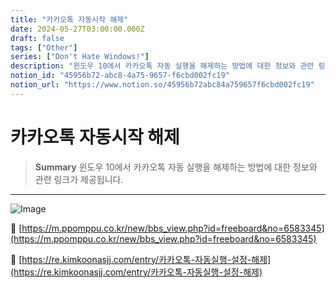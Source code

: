```yaml
---
title: "카카오톡 자동시작 해제"
date: 2024-05-27T03:00:00.000Z
draft: false
tags: ["Other"]
series: ["Don't Hate Windows!"]
description: "윈도우 10에서 카카오톡 자동 실행을 해제하는 방법에 대한 정보와 관련 링크가 제공됩니다."
notion_id: "45956b72-abc8-4a75-9657-f6cbd002fc19"
notion_url: "https://www.notion.so/45956b72abc84a759657f6cbd002fc19"
---
```


# 카카오톡 자동시작 해제

> **Summary**
> 윈도우 10에서 카카오톡 자동 실행을 해제하는 방법에 대한 정보와 관련 링크가 제공됩니다.

---

![Image](https://prod-files-secure.s3.us-west-2.amazonaws.com/09ccd4d5-876c-4bba-bbdf-cc77a0a11257/089b6fe7-7f75-4876-9805-05c405b14464/Untitled.png?X-Amz-Algorithm=AWS4-HMAC-SHA256&X-Amz-Content-Sha256=UNSIGNED-PAYLOAD&X-Amz-Credential=ASIAZI2LB466VJMYNRXF%2F20250724%2Fus-west-2%2Fs3%2Faws4_request&X-Amz-Date=20250724T101857Z&X-Amz-Expires=3600&X-Amz-Security-Token=IQoJb3JpZ2luX2VjEAIaCXVzLXdlc3QtMiJGMEQCIDoG8WpkisT6v0%2F0GGdwjWkNmO2zjSj9yEMMtkrD%2FCRTAiB%2Bsa6L%2Fl0nHOYkKncKwtoFm8wcJQpkf2fdXOj%2F4id%2BFyr%2FAwgqEAAaDDYzNzQyMzE4MzgwNSIMgok55LLLry6LhpskKtwDlTtkS8%2B9z7pvo3n%2BDMzPgHEo9kA9r18denOVfBXTrT1InrvMws%2FCN86Y%2Fy1J7bw3rd%2BsKbDT%2Bg3oDeGSL%2Bn%2BpRuzD2ZWGjXvjujXT79fRubUd%2BEMsofACdU5xyBOaFZwRQZBLgWs9uJ4z%2F%2FZTAc8bf8AV6tWWrnl%2BfskuDIBYdIjvc0ojt7Q30T9DK8z3ikWKiuYgJILV4mT0CSYmvnhUASd3FtJshJQ%2B%2BiDsd10UQMdfpDdG5aUL%2BqE9B0ueIdT4CRysrlDeuvmsYSP2D4x1UgSaEcbTgJsWmWf6SWbp0HGYEDIoYWwHAI3ucxViBj7K1TPxhkkrYFCO703u0WLAKxOhKFD6iCEw3nbZMokECdPS5BmVl5jZAIIXT4CZ0cHdZ9Rx%2BoXcQZ7pkAFbFSP7ExRvXN4uIqTgIqEZMjTkYpsCRv%2FVb2%2FYTBq%2FXfyKLcMo%2FSC%2BAu%2BWJG403dfccsgUnGk0SiAMj3gBAR%2BuS5BBgxZhb%2BsPFQo2R3NbqUdrhx40nq3qQzkJGLjcC21QN3BnusHbidXp42FrmtUAvYV7G4jUnyArfhZB3XqT1X9fT2CGJZGu72KXK7ScY3%2B0a9ZSiBosY%2B6B%2Bk8%2BQ13JpBVBycuUTruuDP07ri9QLUwvfaHxAY6pgGpQ32DVPBMGOhzc4Xa%2Bu4wOS%2FHDbMZ1AJ41wEhpqhXJNrUl1czlnnZSG1VfZXytDly8g6%2FiACZOXDz6D7iyKgqrKhO51iz8Qp%2FwnZslZ5bnME35It2NIFZHAm5r1%2Bjw7Q3uFALM400tw2731B5IekVXtD5SZixRvwJHVEO5xiIKQrX%2F4cd4zGQ3M%2Fl21gVLi9n3AWEsRqP693R5F5HnijBYx8pS4H2&X-Amz-Signature=872580b122c71c226306574cbd3a4f5325da1fa98006beef7651e0d55cd8fd8d&X-Amz-SignedHeaders=host&x-amz-checksum-mode=ENABLED&x-id=GetObject)

🔗 [https://m.ppomppu.co.kr/new/bbs_view.php?id=freeboard&no=6583345](https://m.ppomppu.co.kr/new/bbs_view.php?id=freeboard&no=6583345)

🔗 [https://re.kimkoonasjj.com/entry/카카오톡-자동실행-설정-해제](https://re.kimkoonasjj.com/entry/카카오톡-자동실행-설정-해제)

